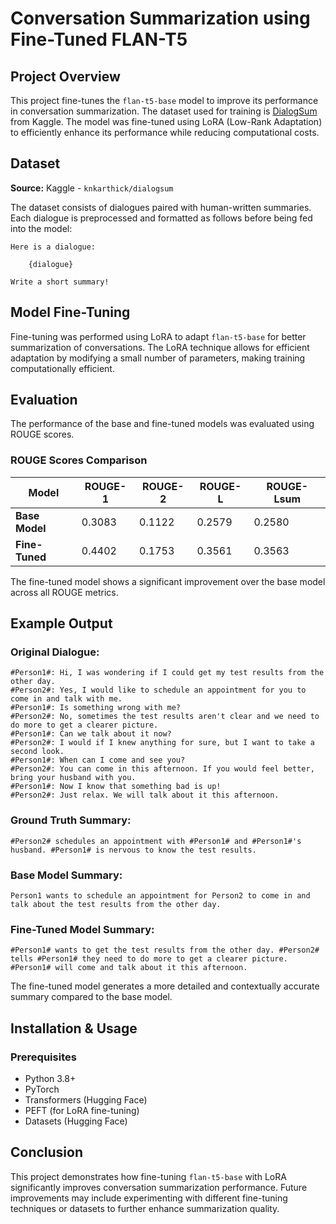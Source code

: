 # Conversation Summarization using Fine-Tuned FLAN-T5

## Project Overview
This project fine-tunes the `flan-t5-base` model to improve its performance in conversation summarization. The dataset used for training is [DialogSum](https://www.kaggle.com/datasets/knkarthick/dialogsum) from Kaggle. The model was fine-tuned using LoRA (Low-Rank Adaptation) to efficiently enhance its performance while reducing computational costs.

## Dataset
**Source:** Kaggle - `knkarthick/dialogsum`

The dataset consists of dialogues paired with human-written summaries. Each dialogue is preprocessed and formatted as follows before being fed into the model:

```
Here is a dialogue:

    {dialogue}

Write a short summary!
```

## Model Fine-Tuning
Fine-tuning was performed using LoRA to adapt `flan-t5-base` for better summarization of conversations. The LoRA technique allows for efficient adaptation by modifying a small number of parameters, making training computationally efficient.

## Evaluation
The performance of the base and fine-tuned models was evaluated using ROUGE scores.

### **ROUGE Scores Comparison**

| Model            | ROUGE-1 | ROUGE-2 | ROUGE-L | ROUGE-Lsum |
|-----------------|---------|---------|---------|------------|
| **Base Model**  | 0.3083  | 0.1122  | 0.2579  | 0.2580     |
| **Fine-Tuned**  | 0.4402  | 0.1753  | 0.3561  | 0.3563     |

The fine-tuned model shows a significant improvement over the base model across all ROUGE metrics.

## Example Output

### **Original Dialogue:**
```
#Person1#: Hi, I was wondering if I could get my test results from the other day.
#Person2#: Yes, I would like to schedule an appointment for you to come in and talk with me.
#Person1#: Is something wrong with me?
#Person2#: No, sometimes the test results aren't clear and we need to do more to get a clearer picture.
#Person1#: Can we talk about it now?
#Person2#: I would if I knew anything for sure, but I want to take a second look.
#Person1#: When can I come and see you?
#Person2#: You can come in this afternoon. If you would feel better, bring your husband with you.
#Person1#: Now I know that something bad is up!
#Person2#: Just relax. We will talk about it this afternoon.
```

### **Ground Truth Summary:**
```
#Person2# schedules an appointment with #Person1# and #Person1#'s husband. #Person1# is nervous to know the test results.
```

### **Base Model Summary:**
```
Person1 wants to schedule an appointment for Person2 to come in and talk about the test results from the other day.
```

### **Fine-Tuned Model Summary:**
```
#Person1# wants to get the test results from the other day. #Person2# tells #Person1# they need to do more to get a clearer picture. #Person1# will come and talk about it this afternoon.
```

The fine-tuned model generates a more detailed and contextually accurate summary compared to the base model.

## Installation & Usage
### **Prerequisites**
- Python 3.8+
- PyTorch
- Transformers (Hugging Face)
- PEFT (for LoRA fine-tuning)
- Datasets (Hugging Face)

## Conclusion
This project demonstrates how fine-tuning `flan-t5-base` with LoRA significantly improves conversation summarization performance. Future improvements may include experimenting with different fine-tuning techniques or datasets to further enhance summarization quality.

